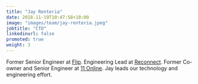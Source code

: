 ```yaml
---
title: "Jay Renteria"
date: 2018-11-19T10:47:58+10:00
image: "images/team/jay-renteria.jpeg"
jobtitle: "CTO"
linkedinurl: false
promoted: true
weight: 3
---
```


Former Senior Engineer at [Flip](https://flip.xyz). Engineering Lead at [Reconnect](https://reconnect.io). Former Co-owner and Senior Engineer at [11 Online](https://11online.us). Jay leads our technology and engineering effort.
